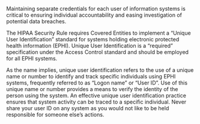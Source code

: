 Maintaining separate credentials for each user of information systems is critical to ensuring individual accountability
and easing investigation of potential data breaches.

The HIPAA Security Rule requires Covered Entities to implement a “Unique User Identification” standard for systems
holding electronic protected health information (EPHI). Unique User Identification is a “required” specification under
the Access Control standard and should be employed for all EPHI systems.

As the name implies, unique user identification refers to the use of a unique name or number to identify and track
specific individuals using EPHI systems, frequently referred to as “Logon name” or “User ID”. Use of this unique name or
number provides a means to verify the identity of the person using the system. An effective unique user identification
practice ensures that system activity can be traced to a specific individual. Never share your user ID on any system as
you would not like to be held responsible for someone else’s actions.